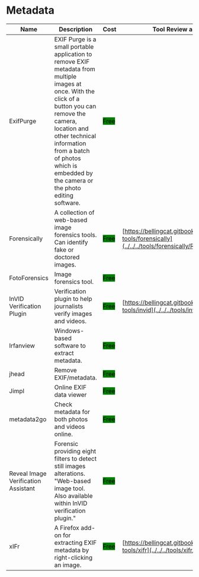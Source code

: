 # Metadata

| Name | Description | Cost | Tool Review and Guide |
| --- | --- | --- | --- |
| ExifPurge | EXIF Purge is a small portable application to remove EXIF metadata from multiple images at once. With the click of a button you can remove the camera, location and other technical information from a batch of photos which is embedded by the camera or the photo editing software. | <mark style="background-color:green;">Free</mark> |  |
| Forensically | A collection of web-based image forensics tools. Can identify fake or doctored images. | <mark style="background-color:green;">Free</mark> | [https://bellingcat.gitbook.io/toolkit/more/all-tools/forensically](../../../tools/forensically/README.md) |
| FotoForensics | Image forensics tool. | <mark style="background-color:green;">Free</mark> |  |
| InVID Verification Plugin | Verification plugin to help journalists verify images and videos. | <mark style="background-color:green;">Free</mark> | [https://bellingcat.gitbook.io/toolkit/more/all-tools/invid](../../../tools/invid/README.md) |
| Irfanview | Windows-based software to extract metadata. | <mark style="background-color:green;">Free</mark> |  |
| jhead | Remove EXIF/metadata. | <mark style="background-color:green;">Free</mark> |  |
| Jimpl | Online EXIF data viewer | <mark style="background-color:green;">Free</mark> |  |
| metadata2go | Check metadata for both photos and videos online. | <mark style="background-color:green;">Free</mark> |  |
| Reveal Image Verification Assistant | Forensic providing eight filters to detect still images alterations. "Web-based image tool. Also available within InVID verification plugin." | <mark style="background-color:green;">Free</mark> |  |
| xIFr | A Firefox add-on for extracting EXIF metadata by right-clicking an image. | <mark style="background-color:green;">Free</mark> | [https://bellingcat.gitbook.io/toolkit/more/all-tools/xifr](../../../tools/xifr/README.md) |